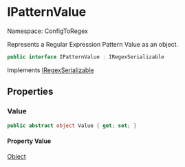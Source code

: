 # IPatternValue

Namespace: ConfigToRegex

Represents a Regular Expression Pattern Value as an object.

```csharp
public interface IPatternValue : IRegexSerializable
```

Implements [IRegexSerializable](./configtoregex.iregexserializable.md)

## Properties

### **Value**

```csharp
public abstract object Value { get; set; }
```

#### Property Value

[Object](https://docs.microsoft.com/en-us/dotnet/api/system.object)<br>
